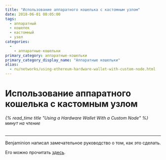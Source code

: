 ```yaml
---
title: "Использование аппаратного кошелька с кастомным узлом"
date: 2018-06-01 00:05:00
tags:
  - аппаратный
  - кошелек
  - кастомный
  - узел
categories:
  - 
    - аппаратные-кошельки
primary_category: аппаратные-кошельки
primary_category_display_name: "Аппаратные кошельки"
alias:
  - ru/networks/using-ethereum-hardware-wallet-with-custom-node.html
---
```


# __Использование аппаратного кошелька с кастомным узлом__
###### {% read_time title "Using a Hardware Wallet With a Custom Node" %} минут на чтение
***

Benjaminion написал замечательное руководство о том, как это сделать.

Его можно прочитать [здесь](https://github.com/benjaminion/eth-parity-qnap/wiki/Connecting-to-MyEtherWallet).